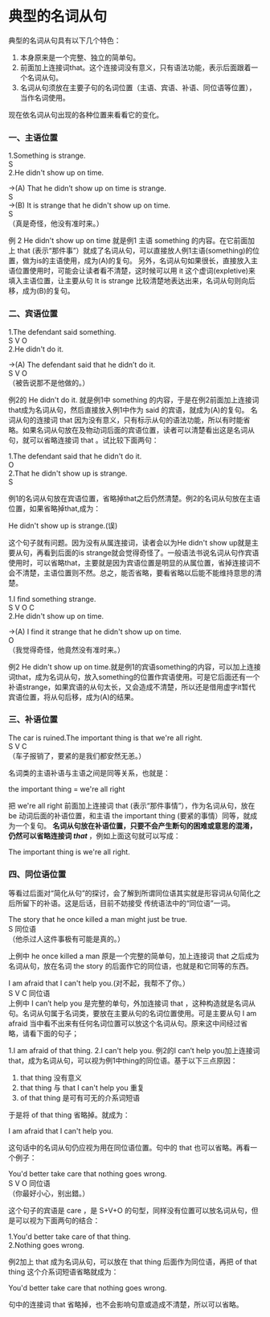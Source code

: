 # 典型的名词从句

典型的名词从句具有以下几个特色：  
1. 本身原来是一个完整、独立的简单句。  
2. 前面加上连接词that。这个连接词没有意义，只有语法功能，表示后面跟着一个名词从句。  
3. 名词从句须放在主要子句的名词位置（主语、宾语、补语、同位语等位置），当作名词使用。  

现在依名词从句出现的各种位置来看看它的变化。  

### 一、主语位置

>  
1.Something is strange.    
S   
2.He didn't show up on time.  
>>  
→(A) That he didn’t show up on time is strange.  
S  
→(B) It is strange that he didn't show up on time.  
S  
（真是奇怪，他没有准时来。）  

例 2 He didn't show up on time 就是例1 主语 something 的内容。在它前面加上 that  (表示“那件事”）就成了名词从句，可以直接放人例1主语(something)的位置，做为is的主语使用，成为(A)的复句。
另外，名词从句如果很长，直接放入主语位置使用时，可能会让读者看不清楚，这时候可以用 it 这个虚词(expletive)来填入主语位置，让主要从句 It is strange 比较清楚地表达出来，名词从句则向后移，成为(B)的复句。

### 二、宾语位置

>   
1.The defendant said something.  
S V O  
2.He didn't do it.  
>>  
→(A) The defendant said that he didn’t do it.  
S V O  
（被告说那不是他做的。）  

例2的 He didn't do it. 就是例1中 something 的内容，于是在例2前面加上连接词that成为名词从句，然后直接放入例1中作为 said 的宾语，就成为(A)的复句。
名词从句的连接词 that 因为没有意义，只有标示从句的语法功能，所以有时能省略。如果名词从句放在及物动词后面的宾语位置，读者可以清楚看出这是名词从句，就可以省略连接词 that 。试比较下面两句：  
>   
1.The defendant said that he didn't do it.  
O  
2.That he didn't show up is strange.  
S  

例1的名词从句放在宾语位置，省略掉that之后仍然清楚。例2的名词从句放在主语位置，如果省略掉that,成为：  
>  
He didn't show up is strange.(误)  

这个句子就有问题。因为没有从属连接词，读者会以为He didn't show up就是主要从句，再看到后面的is strange就会觉得奇怪了。一般语法书说名词从句作宾语使用时，可以省略that，主要就是因为宾语位置是明显的从属位置，省掉连接词不会不清楚，主语位置则不然。总之，能否省略，要看省略以后能不能维持意思的清楚。  
>  
1.I find something strange.  
S V O C  
2.He didn't show up on time.  
>>  
→(A) I find it strange that he didn't show up on time.  
O  
（我觉得奇怪，他竟然没有准时来。）  

例2 He didn't show up on time.就是例1的宾语something的内容，可以加上连接词that，成为名词从句，放入something的位置作宾语使用。可是它后面还有一个补语strange，如果宾语的从句太长，又会造成不清楚，所以还是借用虚字it暂代宾语位置，将从句后移，成为(A)的结果。

### 三、补语位置

>  
The car is ruined.The important thing is that we're all right.  
S V C  
（车子报销了，要紧的是我们都安然无恙。）  

名词类的主语补语与主语之间是同等关系，也就是：  
>  
the important thing = we're all right  

把 we're all right 前面加上连接词 that  (表示“那件事情”），作为名词从句，放在 be 动词后面的补语位置，和主语 the important thing (要紧的事情）同等，就成为一个复句。
<b>名词从句放在补语位置，只要不会产生断句的困难或意思的混淆，仍然可以省略连接词 <em>that</em> </b>，例如上面这句就可以写成：  
>  
The important thing is we're all right.  

### 四、同位语位置


等看过后面对“简化从句”的探讨，会了解到所谓同位语其实就是形容词从句简化之后所留下的补语。这是后话，目前不妨接受 传统语法中的“同位语”一词。  
>  
The story that he once killed a man might just be true.  
S 同位语  
（他杀过人这件事极有可能是真的。）  

上例中 he once killed a man 原是一个完整的简单句，加上连接词 that 之后成为名词从句，放在名词 the story 的后面作它的同位语，也就是和它同等的东西。  
>  
I am afraid that I can't help you.(对不起，我帮不了你。）  
S V C 同位语  
上例中 I can’t help you   是完整的单句，外加连接词 that ，这种构造就是名词从句。名词从句属于名词类，要放在主要从句的名词位置使用。可是主要从句 I am afraid 当中看不出来有任何名词位置可以放这个名词从句。原来这中间经过省略，请看下面的句子；  
>  
1.I am afraid of that thing.
2.I can't help you.
例2的I can’t help you加上连接词that，成为名词从句，可以视为例1中thing的同位语。基于以下三点原因：  
1. that thing 没有意义
2. that thing 与 that I can't help you 重复
3. of that thing 是可有可无的介系词短语  

于是将 of that thing 省略掉。就成为：  
>  
I am afraid that I can't help you.  

这句话中的名词从句仍应视为用在同位语位置。句中的 that 也可以省略。再看一个例子：  
>  
You'd better take care that nothing goes wrong.  
S V O 同位语  
（你最好小心，别出錯。）  

这个句子的宾语是 care ，是 S+V+O 的句型，同样没有位置可以放名词从句，但是可以视为下面两句的结合：  
>  
1.You'd better take care of that thing.  
2.Nothing goes wrong.  

例2加上 that 成为名词从句，可以放在 that thing 后面作为同位语，再把 of that thing 这个介系词短语省略就成为：  
>   
You'd better take care that nothing goes wrong.  

句中的连接词 that 省略掉，也不会影响句意或造成不清楚，所以可以省略。